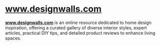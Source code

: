 # www.designwalls.com

**www.designwalls.com** is an online resource dedicated to home design inspiration, offering a curated gallery of diverse interior styles, expert articles, practical DIY tips, and detailed product reviews to enhance living spaces.
